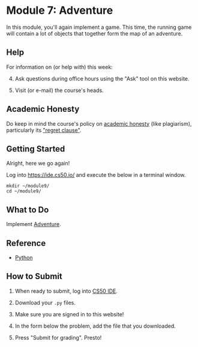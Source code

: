 # Module 7: Adventure

In this module, you'll again implement a game. This time, the running game will contain a lot of objects that together form the map of an adventure.

## Help

For information on (or help with) this week:

4. Ask questions during office hours using the "Ask" tool on this website.

5. Visit (or e-mail) the course's heads.

## Academic Honesty

Do keep in mind the course's policy on [academic honesty](/syllabus#academic_honesty) (like plagiarism), particularly its ["regret clause"](/syllabus#regret).

## Getting Started

Alright, here we go again!

Log into <https://ide.cs50.io/> and execute the below in a terminal window.

    mkdir ~/module9/
    cd ~/module9/

## What to Do

Implement [Adventure](/problems/adventure).


## Reference

- [Python](https://www.youtube.com/watch?v=mgBpcQRDtl0)


## How to Submit

1. When ready to submit, log into [CS50 IDE](https://cs50.io/).

2. Download your `.py` files.

3. Make sure you are signed in to this website!

4. In the form below the problem, add the file that you downloaded.

5. Press "Submit for grading". Presto!
